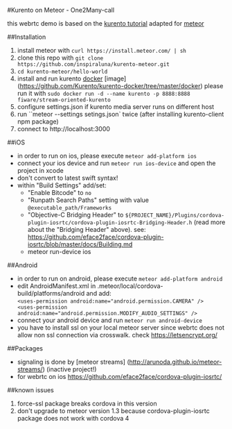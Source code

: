 #Kurento on Meteor - One2Many-call

this webrtc demo is based on the [kurento tutorial](http://doc-kurento.readthedocs.org/en/stable/tutorials/node/) adapted for [meteor](http://www.meteor.com) 


##Installation
1. install meteor with ``curl https://install.meteor.com/ | sh``
2. clone this repo with ``git clone https://github.com/inspiraluna/kurento-meteor.git``
3. ``cd kurento-meteor/hello-world``
4. install and run kurento [docker](https://www.docker.com/) [image] (https://github.com/Kurento/kurento-docker/tree/master/docker) please run it with ``sudo docker run -d --name kurento -p 8888:8888 fiware/stream-oriented-kurento``
5. configure settings.json if kurento media server runs on different host
6. run ``meteor --settings setings.json` twice (after installing kurento-client npm package)
7. connect to http://localhost:3000


##iOS
- in order to run on ios, please execute ``meteor add-platform ios``
- connect your ios device and run ``meteor run ios-device``  and open the project in xcode
- don't convert to latest swift syntax! 
- within "Build Settings" add/set:
	-  "Enable Bitcode" to ``no``
	-  "Runpath Search Paths" setting with value ``@executable_path/Frameworks``
	-  "Objective-C Bridging Header" to ``${PROJECT_NAME}/Plugins/cordova-plugin-iosrtc/cordova-plugin-iosrtc-Bridging-Header.h`` (read more about the "Bridging Header" above). see: https://github.com/eface2face/cordova-plugin-iosrtc/blob/master/docs/Building.md
	- meteor run-device ios

##Android
- in order to run on android, please execute ``meteor add-platform android``
- edit AndroidManifest.xml in .meteor/local/cordova-build/platforms/android and add:  
	``
		<uses-permission android:name="android.permission.CAMERA" /> 
		<uses-permission android:name="android.permission.MODIFY_AUDIO_SETTINGS" />
	``  
- connect your android device and run ``meteor run android-device``
- you have to install ssl on your local meteor server since webrtc does not allow non ssl connection via crosswalk. check https://letsencrypt.org/

##Packages
- signaling is done by [meteor streams] (http://arunoda.github.io/meteor-streams/) (inactive project!) 
- for webrtc on ios https://github.com/eface2face/cordova-plugin-iosrtc/ 

##known issues
1. force-ssl package breaks cordova in this version
2. don't upgrade to meteor version 1.3 because cordova-plugin-iosrtc package does not work with cordova 4

